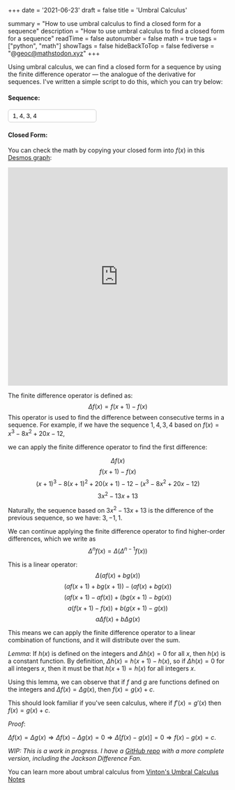 +++
date = '2021-06-23'
draft = false
title = 'Umbral Calculus'

summary = "How to use umbral calculus to find a closed form for a sequence"
description = "How to use umbral calculus to find a closed form for a sequence"
readTime = false
autonumber = false
math = true
tags = ["python", "math"]
showTags = false
hideBackToTop = false
fediverse = "@geoc@mathstodon.xyz"
+++

Using umbral calculus, we can find a closed form for a sequence by using the finite difference operator — the analogue of the derivative for sequences. I've written a simple script to do this, which you can try below:

<div align="left">
    <h4>Sequence:</h4>
    <input type="text" id="seqInput" value="1, 4, 3, 4" style="border-radius: 6px; border: 1px solid #ccc; padding: 6px 10px; font-size: 1em;">
    <h4>Closed Form:</h4>
    <p id="result"></p>
</div>

<script>
function factorial(n) {
  return n <= 1 ? 1 : n * factorial(n - 1);
}

function expandFallingEx(n) {
  let terms = [1];

  for (let i = 0; i < n; i++) {
    const newTerms = Array(terms.length + 1).fill(0);
    for (let j = 0; j < terms.length; j++) {
      newTerms[j] -= terms[j] * i;
      newTerms[j + 1] += terms[j];
    }
    terms = newTerms;
  }

  return terms;
}


function formulaSimplified(seq) {
  let tempSeq = [...seq];
  const deltasList = [tempSeq[0]];

  while (!diff(tempSeq).every(v => v === 0) && diff(tempSeq).length > 0) {
    tempSeq = diff(tempSeq);
    deltasList.push(tempSeq[0]);
  }

  let poly = [];

  let initialCoefficient = 0;
  for (let i = deltasList.length - 1; i >= 0; i--) {
    initialCoefficient = deltasList[i] - initialCoefficient;
    const coeff = initialCoefficient / factorial(i);
    const falling = expandFallingEx(i);
    for (let p = 0; p < falling.length; p++) {
      poly[p] = (poly[p] || 0) + coeff * falling[p];
    }
  }

  const terms = [];
  for (let i = poly.length - 1; i >= 0; i--) {
    const c = poly[i];
    if (Math.abs(c) < 1e-10) continue;
    const formatted = 
      (c === 1 && i !== 0 ? '' : c === -1 && i !== 0 ? '-' : c.toFixed(6).replace(/\.?0+$/, '')) + 
      (i === 0 ? '' : i === 1 ? 'x' : `x^${i}`);
    terms.push(formatted);
  }

  return terms.join(' + ').replace(/\+\s-\s/g, '- ');
}

function diff(sequence, n = 1) {
  let result = sequence.slice();
  for (let k = 0; k < n; k++) {
    result = result.slice(1).map((val, i) => val - result[i]);
  }
  return result;
}

// const seq = [20, -10, -20];
// console.log(formulaSimplified(seq));
const input = document.getElementById("seqInput").value;
const seq = input.split(",").map(Number);
const result = formulaSimplified(seq);
document.getElementById("result").innerText = result;
document.getElementById("seqInput").addEventListener("input", function() {
    const input = document.getElementById("seqInput").value;
    const seq = input.split(",").map(Number);
    const result = formulaSimplified(seq);
    document.getElementById("result").innerText = result;
});

</script>

You can check the math by copying your closed form into $f(x)$ in this [Desmos graph](https://www.desmos.com/calculator/vtcrpcqgxc):
<div align="center">

<iframe src="https://www.desmos.com/calculator/vtcrpcqgxc" width="100%" height="500" frameborder="0"></iframe>

</div>

The finite difference operator is defined as:
$$
\Delta f(x) = f(x + 1) - f(x)
$$
This operator is used to find the difference between consecutive terms in a sequence. For example, if we have the sequence $1, 4, 3, 4$ based on $f(x) = x^3 - 8x^2 + 20x - 12$,

we can apply the finite difference operator to find the first difference:

$$
\Delta f(x)
$$
$$
f(x + 1) - f(x)
$$
$$
(x + 1)^3 - 8(x + 1)^2 + 20(x + 1) - 12 - (x^3 - 8x^2 + 20x - 12)
$$
$$
3 x^2 - 13 x + 13
$$

Naturally, the sequence based on $3 x^2 - 13 x + 13$ is the difference of the previous sequence, so we have: $3, -1, 1$.

We can continue applying the finite difference operator to find higher-order differences, which we write as 
$$
\Delta^n f(x) = \Delta(\Delta^{n-1} f(x))
$$

This is a linear operator:
$$
\Delta (a f(x) + b g(x))
$$
$$
(a f(x + 1)  + b g(x + 1)) - (a f(x) + b g(x)) 
$$
$$
(a f(x + 1) - a f(x)) + (b g(x + 1) - b g(x))
$$
$$
a (f(x + 1) - f(x)) + b (g(x + 1) - g(x))
$$
$$
a \Delta f(x) + b \Delta g(x)
$$

This means we can apply the finite difference operator to a linear combination of functions, and it will distribute over the sum.

*Lemma*: If $h(x)$ is defined on the integers and $\Delta h(x) = 0$ for all $x$, then $h(x)$ is a constant function. By definition, $\Delta h(x) = h(x+1) - h(x)$, so if $\Delta h(x) = 0$ for all integers $x$, then it must be that $h(x+1) = h(x)$ for all integers $x$.

Using this lemma, we can observe that if $f$ and $g$ are functions defined on the integers and $\Delta f(x) = \Delta g(x)$, then $f(x) = g(x) + c$. 

This should look familiar if you've seen calculus, where if $f'(x) = g'(x)$ then $f(x) = g(x) + c$.

*Proof*:

$\Delta f(x) = \Delta g(x) \Rightarrow \Delta f(x) - \Delta g(x) = 0 \Rightarrow \Delta[f(x) - g(x)] = 0 \Rightarrow f(x) - g(x) = c$.

*WIP: This is a work in progress. I have a [GitHub repo](https://github.com/Geoc2022/umbral.py) with a more complete version, including the Jackson Difference Fan.*

You can learn more about umbral calculus from [Vinton's Umbral Calculus Notes](./../Vintons_Umbral_Calculus_Notes.pdf)